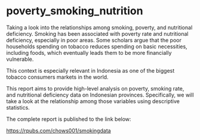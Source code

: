 # poverty_smoking_nutrition
Taking a look into the relationships among smoking, poverty, and nutritional deficiency. 
Smoking has been associated with poverty rate and nutritional deficiency, especially in poor areas. Some scholars argue that the poor households spending on tobacco reduces spending on basic necessities, including foods, which eventually leads them to be more financially vulnerable.

This context is especially relevant in Indonesia as one of the biggest tobacco consumers markets in the world.

This report aims to provide high-level analysis on poverty, smoking rate, and nutritional deficiency data on Indonesian provinces. Specifically, we will take a look at the relationship among those variables using descriptive statistics.

The complete report is published to the link below:

https://rpubs.com/chows001/smokingdata

